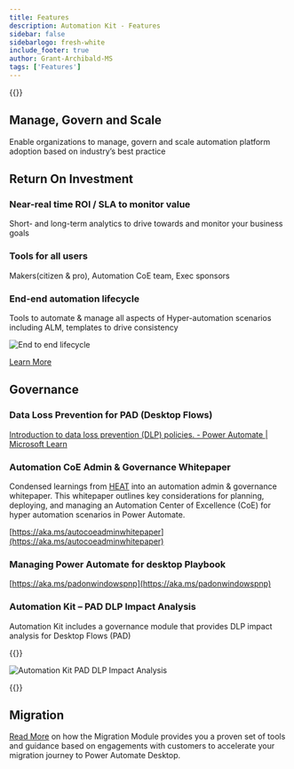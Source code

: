 ```yaml
---
title: Features
description: Automation Kit - Features
sidebar: false
sidebarlogo: fresh-white
include_footer: true
author: Grant-Archibald-MS
tags: ['Features']
---
```


{{<toc>}}

## Manage, Govern and Scale

Enable organizations to manage, govern and scale automation platform adoption based on industry’s best practice

## Return On Investment

### Near-real time ROI / SLA to monitor value

Short- and long-term analytics to drive towards and monitor your business goals

### Tools for all users

Makers(citizen & pro), Automation CoE team, Exec sponsors

### End-end automation lifecycle

Tools to automate & manage all aspects of Hyper-automation scenarios including ALM, templates to drive consistency

![End to end lifecycle](/images/illustrations/end-to-end.png)

[Learn More](https://learn.microsoft.com/power-automate/guidance/automation-kit/overview/automation-coe-strategy#automation-lifecycle)

## Governance

### Data Loss Prevention for PAD (Desktop Flows)

[Introduction to data loss prevention (DLP) policies. - Power Automate | Microsoft Learn](https://learn.microsoft.com/power-automate/prevent-data-loss#data-loss-prevention-for-desktop-flows-preview)

### Automation CoE Admin & Governance Whitepaper

Condensed learnings from [HEAT](https://learn.microsoft.com/power-platform/guidance/automation-coe/heat) into an automation admin & governance whitepaper. This whitepaper outlines key considerations for planning, deploying, and managing an Automation Center of Excellence (CoE) for hyper automation scenarios in Power Automate. 

[https://aka.ms/autocoeadminwhitepaper](https://aka.ms/autocoeadminwhitepaper)

### Managing Power Automate for desktop Playbook

[https://aka.ms/padonwindowspnp](https://aka.ms/padonwindowspnp)

### Automation Kit – PAD DLP Impact Analysis

Automation Kit includes a governance module that provides DLP impact analysis for Desktop Flows (PAD)

{{<border>}}

![Automation Kit PAD DLP Impact Analysis](/images/pad-dlp-impact.png)

{{</border>}}




## Migration

[Read More](/migration) on how the Migration Module provides you a proven set of tools and guidance based on engagements with customers to accelerate your migration journey to Power Automate Desktop.
